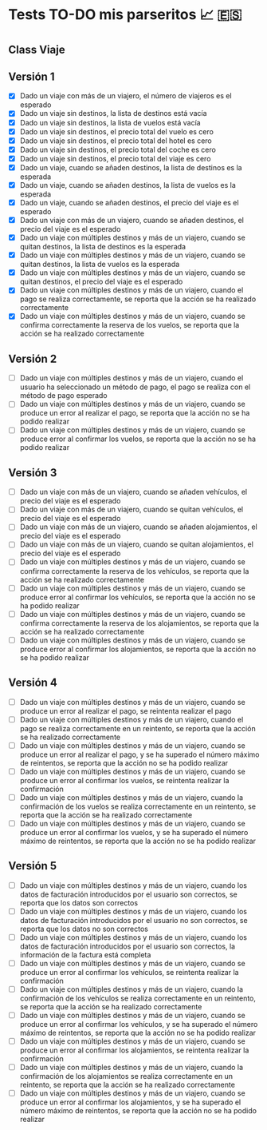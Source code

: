 # Tests TO-DO mis parseritos :chart_with_upwards_trend: :es:

## Class Viaje
## Versión 1
- [X] Dado un viaje con más de un viajero, el número de viajeros es el esperado
- [X] Dado un viaje sin destinos, la lista de destinos está vacía
- [X] Dado un viaje sin destinos, la lista de vuelos está vacía
- [X] Dado un viaje sin destinos, el precio total del vuelo es cero
- [X] Dado un viaje sin destinos, el precio total del hotel es cero
- [X] Dado un viaje sin destinos, el precio total del coche es cero
- [X] Dado un viaje sin destinos, el precio total del viaje es cero
- [X] Dado un viaje, cuando se añaden destinos, la lista de destinos es la esperada
- [X] Dado un viaje, cuando se añaden destinos, la lista de vuelos es la esperada
- [X] Dado un viaje, cuando se añaden destinos, el precio del viaje es el esperado
- [X] Dado un viaje con más de un viajero, cuando se añaden destinos, el precio del
viaje es el esperado
- [X] Dado un viaje con múltiples destinos y más de un viajero, cuando se quitan
destinos, la lista de destinos es la esperada
- [X] Dado un viaje con múltiples destinos y más de un viajero, cuando se quitan
destinos, la lista de vuelos es la esperada
- [X] Dado un viaje con múltiples destinos y más de un viajero, cuando se quitan
destinos, el precio del viaje es el esperado
- [X] Dado un viaje con múltiples destinos y más de un viajero, cuando el pago se
realiza correctamente, se reporta que la acción se ha realizado correctamente
- [X] Dado un viaje con múltiples destinos y más de un viajero, cuando se confirma correctamente la reserva de los vuelos, se reporta que la acción se ha realizado correctamente
## Versión 2    
- [ ] Dado un viaje con múltiples destinos y más de un viajero, cuando el usuario ha seleccionado un método de pago, el pago se realiza con el método de pago esperado 
- [ ] Dado un viaje con múltiples destinos y más de un viajero, cuando se produce un
error al realizar el pago, se reporta que la acción no se ha podido realizar
- [ ] Dado un viaje con múltiples destinos y más de un viajero, cuando se produce
error al confirmar los vuelos, se reporta que la acción no se ha podido realizar
## Versión 3
- [ ] Dado un viaje con más de un viajero, cuando se añaden vehículos, el precio del
viaje es el esperado
- [ ] Dado un viaje con más de un viajero, cuando se quitan vehículos, el precio del
viaje es el esperado
- [ ] Dado un viaje con más de un viajero, cuando se añaden alojamientos, el precio
del viaje es el esperado
- [ ] Dado un viaje con más de un viajero, cuando se quitan alojamientos, el precio
del viaje es el esperado
- [ ] Dado un viaje con múltiples destinos y más de un viajero, cuando se confirma
correctamente la reserva de los vehículos, se reporta que la acción se ha
realizado correctamente
- [ ] Dado un viaje con múltiples destinos y más de un viajero, cuando se produce
error al confirmar los vehículos, se reporta que la acción no se ha podido realizar
- [ ] Dado un viaje con múltiples destinos y más de un viajero, cuando se confirma
correctamente la reserva de los alojamientos, se reporta que la acción se ha
realizado correctamente
- [ ] Dado un viaje con múltiples destinos y más de un viajero, cuando se produce
error al confirmar los alojamientos, se reporta que la acción no se ha podido
realizar
## Versión 4
- [ ] Dado un viaje con múltiples destinos y más de un viajero, cuando se produce un
error al realizar el pago, se reintenta realizar el pago
- [ ] Dado un viaje con múltiples destinos y más de un viajero, cuando el pago se
realiza correctamente en un reintento, se reporta que la acción se ha realizado
correctamente
- [ ] Dado un viaje con múltiples destinos y más de un viajero, cuando se produce un
error al realizar el pago, y se ha superado el número máximo de reintentos, se
reporta que la acción no se ha podido realizar
- [ ] Dado un viaje con múltiples destinos y más de un viajero, cuando se produce un
error al confirmar los vuelos, se reintenta realizar la confirmación
- [ ] Dado un viaje con múltiples destinos y más de un viajero, cuando la
confirmación de los vuelos se realiza correctamente en un reintento, se reporta
que la acción se ha realizado correctamente
- [ ] Dado un viaje con múltiples destinos y más de un viajero, cuando se produce un
error al confirmar los vuelos, y se ha superado el número máximo de reintentos,
se reporta que la acción no se ha podido realizar
## Versión 5
- [ ] Dado un viaje con múltiples destinos y más de un viajero, cuando los datos de
facturación introducidos por el usuario son correctos, se reporta que los datos
son correctos
- [ ] Dado un viaje con múltiples destinos y más de un viajero, cuando los datos de
facturación introducidos por el usuario no son correctos, se reporta que los
datos no son correctos
- [ ] Dado un viaje con múltiples destinos y más de un viajero, cuando los datos de
facturación introducidos por el usuario son correctos, la información de la
factura está completa
- [ ] Dado un viaje con múltiples destinos y más de un viajero, cuando se produce un
error al confirmar los vehículos, se reintenta realizar la confirmación
- [ ] Dado un viaje con múltiples destinos y más de un viajero, cuando la
confirmación de los vehículos se realiza correctamente en un reintento, se
reporta que la acción se ha realizado correctamente
- [ ] Dado un viaje con múltiples destinos y más de un viajero, cuando se produce un
error al confirmar los vehículos, y se ha superado el número máximo de
reintentos, se reporta que la acción no se ha podido realizar
- [ ] Dado un viaje con múltiples destinos y más de un viajero, cuando se produce un
error al confirmar los alojamientos, se reintenta realizar la confirmación
- [ ] Dado un viaje con múltiples destinos y más de un viajero, cuando la
confirmación de los alojamientos se realiza correctamente en un reintento, se
reporta que la acción se ha realizado correctamente
- [ ] Dado un viaje con múltiples destinos y más de un viajero, cuando se produce un
error al confirmar los alojamientos, y se ha superado el número máximo de
reintentos, se reporta que la acción no se ha podido realizar
